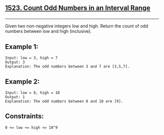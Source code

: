 <h2><a href="https://leetcode.com/problems/count-odd-numbers-in-an-interval-range/">1523. Count Odd Numbers in an Interval Range
</a></h2><h3></h3><hr><div><p>
 
Given two non-negative integers low and high. Return the count of odd numbers between low and high (inclusive).

## Example 1:
```
Input: low = 3, high = 7
Output: 3
Explanation: The odd numbers between 3 and 7 are [3,5,7].
```
## Example 2:
```
Input: low = 8, high = 10
Output: 1
Explanation: The odd numbers between 8 and 10 are [9].
```
## Constraints:
```
0 <= low <= high <= 10^9
```
